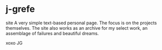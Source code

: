 # j-grefe
site
A very simple text-based personal page. 
The focus is on the projects themselves. 
The site also works as an archive for my select work, an assemblage of failures and beautiful dreams. 

xoxo
JG
